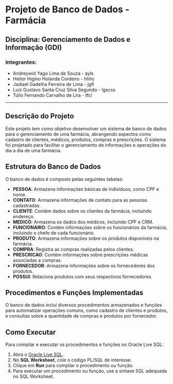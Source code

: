 # Projeto de Banco de Dados - Farmácia

## Disciplina: Gerenciamento de Dados e Informação (GDI)

### Integrantes:
- Andreywid Yago Lima de Souza - ayls
- Heitor Higino Holanda Cordeiro - hhhc
- Jadiael Gadelha Ferreira de Lima - jgfl
- Luiz Gustavo Santa Cruz Silva Segundo - lgscss
- Túlio Fernando Carvalho de Lira - tfcl

---

## Descrição do Projeto

Este projeto tem como objetivo desenvolver um sistema de banco de dados para o gerenciamento de uma farmácia, abrangendo aspectos como cadastro de clientes, médicos, produtos, compras e prescrições. O sistema foi projetado para facilitar o gerenciamento de informações e operações do dia a dia de uma farmácia.

## Estrutura do Banco de Dados

O banco de dados é composto pelas seguintes tabelas:

- **PESSOA**: Armazena informações básicas de indivíduos, como CPF e nome.
- **CONTATO**: Armazena informações de contato para as pessoas cadastradas.
- **CLIENTE**: Contém dados sobre os clientes da farmácia, incluindo endereço.
- **MEDICO**: Armazena os dados dos médicos, incluindo CPF e CRM.
- **FUNCIONARIO**: Contém informações sobre os funcionários da farmácia, incluindo o chefe de cada funcionário.
- **PRODUTO**: Armazena informações sobre os produtos disponíveis na farmácia.
- **COMPRA**: Registra as compras realizadas pelos clientes.
- **PRESCRICAO**: Contém informações sobre prescrições médicas associadas a compras.
- **FORNECEDOR**: Armazena informações sobre os fornecedores dos produtos.
- **POSSUI**: Relaciona produtos com seus respectivos fornecedores.

## Procedimentos e Funções Implementadas

O banco de dados inclui diversos procedimentos armazenados e funções para automatizar operações comuns, como cadastro de clientes e produtos, e consultas sobre a quantidade de compras e produtos por fornecedor.

## Como Executar

Para compilar e executar os procedimentos e funções no Oracle Live SQL:

1. Abra o [Oracle Live SQL](https://livesql.oracle.com).
2. No **SQL Worksheet**, cole o código PL/SQL de interesse.
3. Clique em **Run** para compilar o procedimento ou função.
4. Para executar um procedimento ou função, use a sintaxe SQL adequada no SQL Worksheet.
